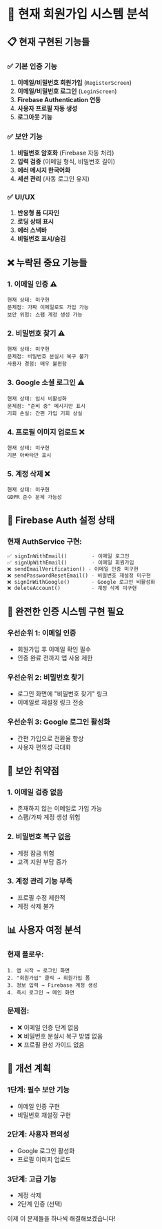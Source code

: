 # 🔐 현재 회원가입 시스템 분석

## 📋 현재 구현된 기능들

### ✅ **기본 인증 기능**
1. **이메일/비밀번호 회원가입** (`RegisterScreen`)
2. **이메일/비밀번호 로그인** (`LoginScreen`)  
3. **Firebase Authentication 연동**
4. **사용자 프로필 자동 생성**
5. **로그아웃 기능**

### ✅ **보안 기능**
1. **비밀번호 암호화** (Firebase 자동 처리)
2. **입력 검증** (이메일 형식, 비밀번호 길이)
3. **에러 메시지 한국어화**
4. **세션 관리** (자동 로그인 유지)

### ✅ **UI/UX**
1. **반응형 폼 디자인**
2. **로딩 상태 표시** 
3. **에러 스낵바** 
4. **비밀번호 표시/숨김**

## ❌ **누락된 중요 기능들**

### 1. **이메일 인증** ⚠️
```
현재 상태: 미구현
문제점: 가짜 이메일로도 가입 가능
보안 위험: 스팸 계정 생성 가능
```

### 2. **비밀번호 찾기** ⚠️
```
현재 상태: 미구현
문제점: 비밀번호 분실시 복구 불가
사용자 경험: 매우 불편함
```

### 3. **Google 소셜 로그인** ⚠️
```
현재 상태: 임시 비활성화
문제점: "준비 중" 메시지만 표시
기회 손실: 간편 가입 기회 상실
```

### 4. **프로필 이미지 업로드** ❌
```
현재 상태: 미구현
기본 아바타만 표시
```

### 5. **계정 삭제** ❌
```
현재 상태: 미구현
GDPR 준수 문제 가능성
```

## 🔧 Firebase Auth 설정 상태

### 현재 AuthService 구현:
```dart
✅ signInWithEmail()        - 이메일 로그인
✅ signUpWithEmail()        - 이메일 회원가입  
❌ sendEmailVerification() - 이메일 인증 미구현
❌ sendPasswordResetEmail() - 비밀번호 재설정 미구현
❌ signInWithGoogle()       - Google 로그인 비활성화
❌ deleteAccount()          - 계정 삭제 미구현
```

## 💯 완전한 인증 시스템 구현 필요

### 우선순위 1: **이메일 인증**
- 회원가입 후 이메일 확인 필수
- 인증 완료 전까지 앱 사용 제한

### 우선순위 2: **비밀번호 찾기**  
- 로그인 화면에 "비밀번호 찾기" 링크
- 이메일로 재설정 링크 전송

### 우선순위 3: **Google 로그인 활성화**
- 간편 가입으로 전환율 향상
- 사용자 편의성 극대화

## 🚨 보안 취약점

### 1. **이메일 검증 없음**
- 존재하지 않는 이메일로 가입 가능
- 스팸/가짜 계정 생성 위험

### 2. **비밀번호 복구 없음**  
- 계정 잠금 위험
- 고객 지원 부담 증가

### 3. **계정 관리 기능 부족**
- 프로필 수정 제한적
- 계정 삭제 불가

## 📊 사용자 여정 분석

### 현재 플로우:
```
1. 앱 시작 → 로그인 화면
2. "회원가입" 클릭 → 회원가입 폼
3. 정보 입력 → Firebase 계정 생성
4. 즉시 로그인 → 메인 화면
```

### 문제점:
- ❌ 이메일 인증 단계 없음
- ❌ 비밀번호 분실시 복구 방법 없음
- ❌ 프로필 완성 가이드 없음

## 🎯 개선 계획

### 1단계: **필수 보안 기능**
- 이메일 인증 구현
- 비밀번호 재설정 구현

### 2단계: **사용자 편의성**
- Google 로그인 활성화
- 프로필 이미지 업로드

### 3단계: **고급 기능**
- 계정 삭제
- 2단계 인증 (선택)

이제 이 문제들을 하나씩 해결해보겠습니다!